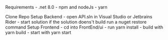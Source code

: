 Requirements
    - .net 8.0
    - npm and nodeJs
    - yarn

Clone Repo
Setup Backend
    - open API.sln in Visual Studio or Jetbrains Rider
    - start solution if the solution doens't build run a nuget restore command
Setup Frontend
    - cd into FrontEnd/ui
    - run yarn install
    - build with yarn build
    - start with yarn start